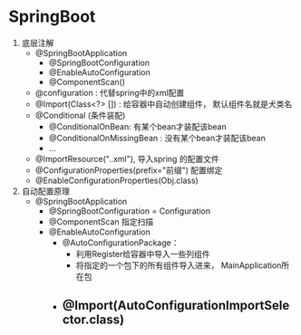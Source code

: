 # SpringBoot 
1. 底层注解
    - @SpringBootApplication
         - @SpringBootConfiguration
         - @EnableAutoConfiguration
         - @ComponentScan()
    - @configuration : 代替spring中的xml配置
    - @Import(Class<?> []) : 给容器中自动创建组件， 默认组件名就是犬类名
    - @Conditional (条件装配)
        - @ConditionalOnBean: 有某个bean才装配该bean
        - @ConditionalOnMissingBean : 没有某个bean才装配该bean
        - ...
    - @ImportResource("..xml"), 导入spring 的配置文件
    - @ConfigurationProperties(prefix="前缀")   配置绑定
    - @EnableConfigurationProperties(Obj.class)
2. 自动配置原理
    - @SpringBootApplication
        - @SpringBootConfiguration = Configuration
        - @ComponentScan 指定扫描
        - @EnableAutoConfiguration
            - @AutoConfigurationPackage：
                - 利用Register给容器中导入一些列组件
                - 将指定的一个包下的所有组件导入进来， MainApplication所在包
            - @Import(AutoConfigurationImportSelector.class)
                - 